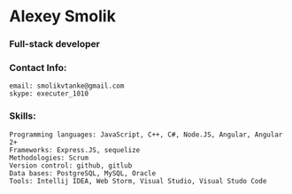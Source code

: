 # Alexey Smolik
### Full-stack developer
### Contact Info:
    email: smolikvtanke@gmail.com
    skype: executer_1010
### Skills:
    Programming languages: JavaScript, C++, C#, Node.JS, Angular, Angular 2+
    Frameworks: Express.JS, sequelize
    Methodologies: Scrum
    Version control: github, gitlub
    Data bases: PostgreSQL, MySQL, Oracle
    Tools: Intellij IDEA, Web Storm, Visual Studio, Visual Studo Code